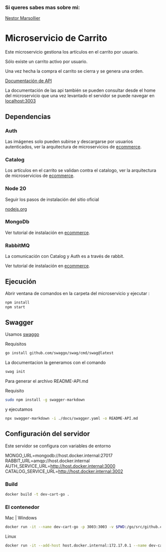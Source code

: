 ### Si queres sabes mas sobre mi:
[Nestor Marsollier](https://github.com/nmarsollier/profile)

# Microservicio de Carrito

Este microservicio gestiona los artículos en el carrito por usuario.

Sólo existe un carrito activo por usuario.

Una vez hecha la compra el carrito se cierra y se genera una orden.

[Documentación de API](./README-API.md)

La documentación de las api también se pueden consultar desde el home del microservicio
que una vez levantado el servidor se puede navegar en [localhost:3003](http://localhost:3003/)

## Dependencias

### Auth

Las imágenes solo pueden subirse y descargarse por usuarios autenticados, ver la arquitectura de microservicios de [ecommerce](https://github.com/nmarsollier/ecommerce).

### Catalog

Los artículos en el carrito se validan contra el catalogo, ver la arquitectura de microservicios de [ecommerce](https://github.com/nmarsollier/ecommerce).

### Node 20

Seguir los pasos de instalación del sitio oficial

[nodejs.org](https://nodejs.org/en/)

### MongoDb

Ver tutorial de instalación en [ecommerce](https://github.com/nmarsollier/ecommerce).

### RabbitMQ

La comunicación con Catalog y Auth es a través de rabbit.

Ver tutorial de instalación en [ecommerce](https://github.com/nmarsollier/ecommerce).

## Ejecución

Abrir ventana de comandos en la carpeta del microservicio y ejecutar :

```bash
npm install
npm start
```

## Swagger

Usamos [swaggo](https://github.com/swaggo/swag)

Requisitos 

```bash
go install github.com/swaggo/swag/cmd/swag@latest
```

La documentacion la generamos con el comando

```bash
swag init
```

Para generar el archivo README-API.md

Requisito 

```bash
sudo npm install -g swagger-markdown
```

y ejecutamos 

```bash
npx swagger-markdown -i ./docs/swagger.yaml -o README-API.md
```

## Configuración del servidor

Este servidor se configura con variables de entorno

MONGO_URL=mongodb://host.docker.internal:27017
RABBIT_URL=amqp://host.docker.internal
AUTH_SERVICE_URL=http://host.docker.internal:3000
CATALOG_SERVICE_URL=http://host.docker.internal:3002

### Build

```bash
docker build -t dev-cart-go .
```

### El contenedor

Mac | Windows
```bash
docker run -it --name dev-cart-go -p 3003:3003 -v $PWD:/go/src/github.com/nmarsollier/cartgo dev-cart-go
```

Linux
```bash
docker run -it --add-host host.docker.internal:172.17.0.1 --name dev-cart-go -p 3003:3003 -v $PWD:/go/src/github.com/nmarsollier/cartgo dev-cart-go
```
